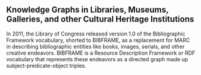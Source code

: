 ## Knowledge Graphs in Libraries, Museums, Galleries, and other Cultural Heritage Institutions 
In 2011, the Library of Congress released version 1.0 of the Bibliographic Framework vocabulary, shorted
to BIBFRAME, as a replacement for MARC in describing bibliographic entities like books, images, serials,
and other creative endeavors. BIBFRAME is a Resource Description Framework or RDF vocabulary that represents 
these endeavors as a directed graph made up subject-predicate-object triples. 

